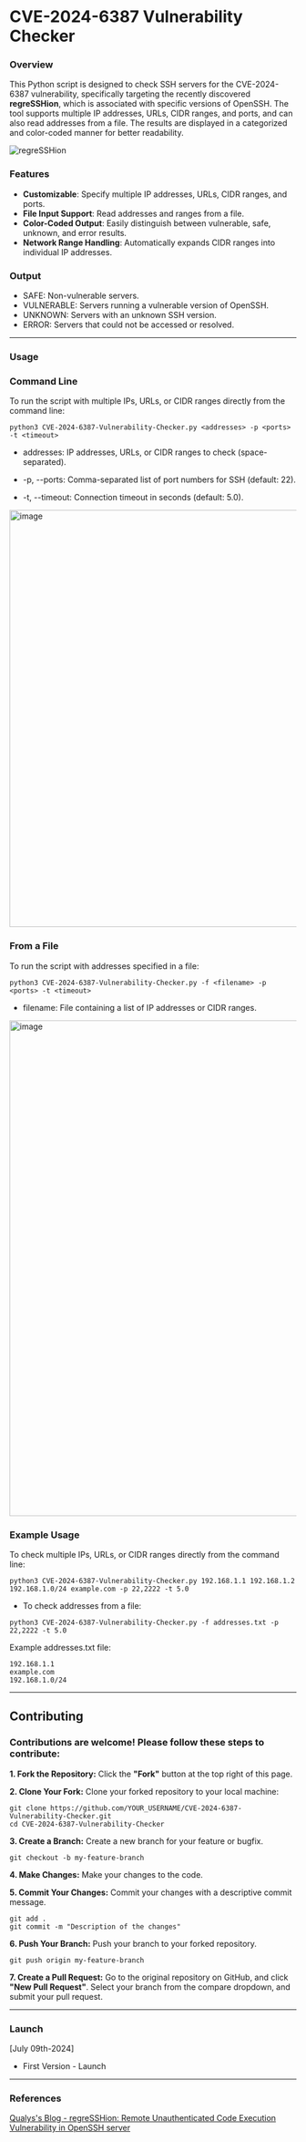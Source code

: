 # CVE-2024-6387 Vulnerability Checker

### Overview
This Python script is designed to check SSH servers for the CVE-2024-6387 vulnerability, specifically targeting the recently discovered **regreSSHion**, which is associated with specific versions of OpenSSH. The tool supports multiple IP addresses, URLs, CIDR ranges, and ports, and can also read addresses from a file. The results are displayed in a categorized and color-coded manner for better readability.

![regreSSHion](https://ik.imagekit.io/qualys/wp-content/uploads/2024/06/Q-regreSSHion-1200x628-1-1070x560.jpg)

### Features
- **Customizable**: Specify multiple IP addresses, URLs, CIDR ranges, and ports.
- **File Input Support**: Read addresses and ranges from a file.
- **Color-Coded Output**: Easily distinguish between vulnerable, safe, unknown, and error results.
- **Network Range Handling**: Automatically expands CIDR ranges into individual IP addresses.

### Output

* SAFE: Non-vulnerable servers.
* VULNERABLE: Servers running a vulnerable version of OpenSSH.
* UNKNOWN: Servers with an unknown SSH version.
* ERROR: Servers that could not be accessed or resolved.

---

### Usage
### Command Line 

To run the script with multiple IPs, URLs, or CIDR ranges directly from the command line:
```
python3 CVE-2024-6387-Vulnerability-Checker.py <addresses> -p <ports> -t <timeout> 
```
* addresses: IP addresses, URLs, or CIDR ranges to check (space-separated).

* -p, --ports: Comma-separated list of port numbers for SSH (default: 22).

* -t, --timeout: Connection timeout in seconds (default: 5.0).

<img width="732" alt="image" src="https://github.com/filipi86/CVE-2024-6387-Vulnerability-Checker/assets/31785433/ed30e62a-3fff-4c40-8751-9a1bdd18adc1">

### From a File

To run the script with addresses specified in a file:
```
python3 CVE-2024-6387-Vulnerability-Checker.py -f <filename> -p <ports> -t <timeout>
```
* filename: File containing a list of IP addresses or CIDR ranges.

<img width="870" alt="image" src="https://github.com/filipi86/CVE-2024-6387-Vulnerability-Checker/assets/31785433/14eb7210-eb02-4d7e-bf36-f05fa3b08759">

### Example Usage

To check multiple IPs, URLs, or CIDR ranges directly from the command line:

```
python3 CVE-2024-6387-Vulnerability-Checker.py 192.168.1.1 192.168.1.2 192.168.1.0/24 example.com -p 22,2222 -t 5.0
```

* To check addresses from a file:
```
python3 CVE-2024-6387-Vulnerability-Checker.py -f addresses.txt -p 22,2222 -t 5.0
```

Example addresses.txt file:
```
192.168.1.1
example.com
192.168.1.0/24
```
---

## Contributing

### Contributions are welcome! Please follow these steps to contribute:

**1. Fork the Repository:** Click the **"Fork"** button at the top right of this page.

**2. Clone Your Fork:** Clone your forked repository to your local machine:
```
git clone https://github.com/YOUR_USERNAME/CVE-2024-6387-Vulnerability-Checker.git
cd CVE-2024-6387-Vulnerability-Checker
```
**3. Create a Branch:** Create a new branch for your feature or bugfix.
```
git checkout -b my-feature-branch
```

**4. Make Changes:** Make your changes to the code.

**5. Commit Your Changes:** Commit your changes with a descriptive commit message.
```
git add .
git commit -m "Description of the changes"
```

**6. Push Your Branch:** Push your branch to your forked repository.

```
git push origin my-feature-branch
```

**7. Create a Pull Request:** Go to the original repository on GitHub, and click **"New Pull Request"**. 
Select your branch from the compare dropdown, and submit your pull request.

---

### Launch

[July 09th-2024]

-  First Version - Launch 
---
### References
[Qualys's Blog - regreSSHion: Remote Unauthenticated Code Execution Vulnerability in OpenSSH server](https://blog.qualys.com/vulnerabilities-threat-research/2024/07/01/regresshion-remote-unauthenticated-code-execution-vulnerability-in-openssh-server)
